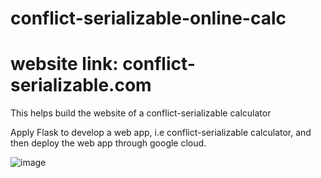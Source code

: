 # conflict-serializable-online-calc
# website link: conflict-serializable.com

This helps build the website of a conflict-serializable calculator

Apply Flask to develop a web app, i.e conflict-serializable calculator, and then deploy the web app through google cloud.

![image](https://user-images.githubusercontent.com/94572804/149259039-3dd30551-a6aa-46a2-8225-aaf497da0fc1.png)
